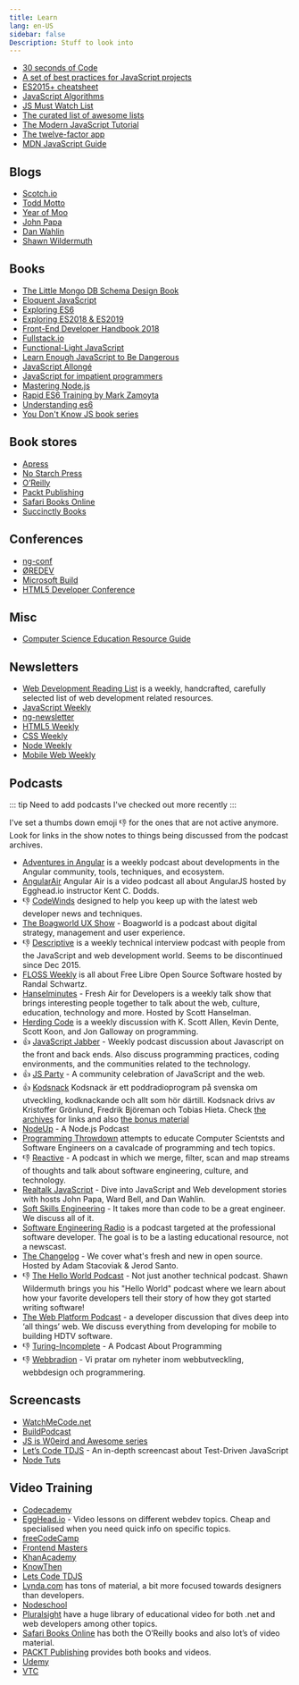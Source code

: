 ```yaml
---
title: Learn
lang: en-US
sidebar: false
Description: Stuff to look into
---
```


* [30 seconds of Code](https://30secondsofcode.org/)
* [A set of best practices for JavaScript projects](https://github.com/elsewhencode/project-guidelines#readme)
* [ES2015+ cheatsheet](https://devhints.io/es6)
* [JavaScript Algorithms](https://mgechev.github.io/javascript-algorithms/)
* [JS Must Watch List](https://github.com/bolshchikov/js-must-watch)
* [The curated list of awesome lists](https://github.com/sindresorhus/awesome)
* [The Modern JavaScript Tutorial](http://javascript.info/)
* [The twelve-factor app](https://12factor.net/)
* [MDN JavaScript Guide](https://developer.mozilla.org/en-US/docs/Web/JavaScript/Guide)

## Blogs

* [Scotch.io](http://scotch.io/)
* [Todd Motto](http://toddmotto.com/)
* [Year of Moo](http://www.yearofmoo.com/)
* [John Papa](http://www.johnpapa.net/)
* [Dan Wahlin](https://weblogs.asp.net/dwahlin)
* [Shawn Wildermuth](http://wildermuth.com/)

## Books

* [The Little Mongo DB Schema Design Book](https://leanpub.com/mongodbschemadesign)
* [Eloquent JavaScript](https://eloquentjavascript.net/)
* [Exploring ES6](http://exploringjs.com/es6/index.html)
* [Exploring ES2018 &  ES2019](http://exploringjs.com/es2018-es2019/)
* [Front-End Developer Handbook 2018](https://frontendmasters.com/books/front-end-handbook/2018/)
* [Fullstack.io](http://www.fullstackedu.com/)
* [Functional-Light JavaScript](https://leanpub.com/fljs)
* [Learn Enough JavaScript to Be Dangerous](https://www.learnenough.com/javascript-tutorial)
* [JavaScript Allongé](https://leanpub.com/javascriptallongesix)
* [JavaScript for impatient programmers](http://exploringjs.com/impatient-js/index.html)
* [Mastering Node.js](http://visionmedia.github.io/masteringnode/)
* [Rapid ES6 Training by Mark Zamoyta](https://app.pluralsight.com/library/courses/rapid-es6-training/table-of-contents)
* [Understanding es6](https://github.com/nzakas/understandinges6/tree/master/manuscript)
* [You Don't Know JS book series](https://github.com/getify/You-Dont-Know-JS)

## Book stores

* [Apress](http://www.apress.com/)
* [No Starch Press](http://www.nostarch.com/)
* [O&rsquo;Reilly](http://shop.oreilly.com/)
* [Packt Publishing](https://www.packtpub.com/)
* [Safari Books Online](https://www.safaribooksonline.com)
* [Succinctly Books](https://www.syncfusion.com/resources/techportal/ebooks)

## Conferences

* [ng-conf](https://www.ng-conf.org/)
* [ØREDEV](http://oredev.org/)
* [Microsoft Build](http://www.buildwindows.com/)
* [HTML5 Developer Conference](http://html5devconf.com/)

## Misc

* [Computer Science Education Resource Guide](http://www.smartscholar.com/computer-science-guide/)

## Newsletters

* [Web Development Reading List](https://wdrl.info/) is a weekly, handcrafted, carefully selected list of web development related resources.
* [JavaScript Weekly](http://javascriptweekly.com/)
* [ng-newsletter](http://www.ng-newsletter.com/)
* [HTML5 Weekly](http://html5weekly.com/)
* [CSS Weekly](http://css-weekly.com/)
* [Node Weekly](http://nodeweekly.com/)
* [Mobile Web Weekly](http://mobilewebweekly.co/)

## Podcasts

::: tip
Need to add podcasts I've checked out more recently
:::

I've set a thumbs down emoji :-1: for the ones that are not active anymore. Look for links in the show notes to things being discussed from the podcast archives.

* [Adventures in Angular](https://devchat.tv/adv-in-angular) is a weekly podcast about developments in the Angular community, tools, techniques, and ecosystem.
* [AngularAir](http://angularair.podbean.com/) Angular Air is a video podcast all about AngularJS hosted by Egghead.io instructor Kent C. Dodds.
* :-1: [CodeWinds](http://codewinds.com/podcast.html) designed to help you keep up with the latest web developer news and techniques.
* [The Boagworld UX Show](http://boagworld.com/show) - Boagworld is a podcast about digital strategy, management and user experience.
* :-1: [Descriptive](https://twitter.com/descriptivepod) is a weekly technical interview podcast with people from the JavaScript and web development world. Seems to be discontinued since Dec 2015.
* [FLOSS Weekly](http://twit.tv/show/floss-weekly) is all about Free Libre Open Source Software hosted by Randal Schwartz.
* [Hanselminutes](http://hanselminutes.com/) - Fresh Air for Developers is a weekly talk show that brings interesting people together to talk about the web, culture, education, technology and more. Hosted by Scott Hanselman.
* [Herding Code](http://herdingcode.com/) is a weekly discussion with K. Scott Allen, Kevin Dente, Scott Koon, and Jon Galloway on programming.
* :+1: [JavaScript Jabber](https://devchat.tv/js-jabber/) - Weekly podcast discussion about Javascript on the front and back ends. Also discuss programming practices, coding environments, and the communities related to the technology.
* :+1: [JS Party](https://changelog.com/jsparty) - A community celebration of JavaScript and the web.
* :+1: [Kodsnack](http://kodsnack.se/) Kodsnack är ett poddradioprogram på svenska om utveckling, kodknackande och allt som hör därtill. Kodsnack drivs av Kristoffer Grönlund, Fredrik Björeman och Tobias Hieta. Check [the archives](http://kodsnack.se/avsnitt/) for links and also [the bonus material](http://kodsnack.se/sumpsnack/)
* [NodeUp](http://nodeup.com/) - A Node.js Podcast
* [Programming Throwdown](http://www.programmingthrowdown.com/) attempts to educate Computer Scientsts and Software Engineers on a cavalcade of programming and tech topics.
* :-1: [Reactive](http://reactive.audio/) - A podcast in which we merge, filter, scan and map streams of thoughts and talk about software engineering, culture, and technology.
* [Realtalk JavaScript](https://realtalkjavascript.simplecast.fm/) - Dive into JavaScript and Web development stories with hosts John Papa, Ward Bell, and Dan Wahlin.
* [Soft Skills Engineering](https://twitter.com/SoftSkillsEng) - It takes more than code to be a great engineer. We discuss all of it.
* [Software Engineering Radio](http://www.se-radio.net/) is a podcast targeted at the professional software developer. The goal is to be a lasting educational resource, not a newscast.
* [The Changelog](https://changelog.com) - We cover what's fresh and new in open source. Hosted by Adam Stacoviak & Jerod Santo.
* :-1: [The Hello World Podcast](http://hwpod.libsyn.com/) - Not just another technical podcast. Shawn Wildermuth brings you his "Hello World" podcast where we learn about how your favorite developers tell their story of how they got started writing software!
* [The Web Platform Podcast](http://thewebplatform.libsyn.com/webpage) - a developer discussion that dives deep into ‘all things’ web. We discuss everything from developing for mobile to building HDTV software.
* :-1: [Turing-Incomplete](http://turing.cool/) - A Podcast About Programming
* :-1: [Webbradion](http://webbradion.net/) - Vi pratar om nyheter inom webbutveckling, webbdesign och programmering.

## Screencasts

* [WatchMeCode.net](https://sub.watchmecode.net/)
* [BuildPodcast](http://build-podcast.com/)
* [JS is W0eird and Awesome series](https://www.youtube.com/playlist?list=PLoYCgNOIyGABI011EYc-avPOsk1YsMUe_&amp;src_vid=JEq7Ehw-qk8&amp;feature=iv&amp;annotation_id=annotation_2881740617)
* [Let&rsquo;s Code TDJS](http://www.letscodejavascript.com/) - An in-depth screencast about Test-Driven JavaScript
* [Node Tuts](http://nodetuts.com/index.html)

## Video Training

* [Codecademy](https://www.codecademy.com/)
* [EggHead.io](https://egghead.io/) - Video lessons on different webdev topics. Cheap and specialised when you need quick info on specific topics.
* [freeCodeCamp](https://www.freecodecamp.com/)
* [Frontend Masters](https://frontendmasters.com/)
* [KhanAcademy](https://www.khanacademy.org/)
* [KnowThen](http://knowthen.com/)
* [Lets Code TDJS](http://www.letscodejavascript.com/)
* [Lynda.com](http://www.lynda.com/) has tons of material, a bit more focused towards designers than developers.
* [Nodeschool](http://nodeschool.io/)
* [Pluralsight](http://pluralsight.com/) have a huge library of educational video for both .net and web developers among other topics.
* [Safari Books Online](https://www.safaribooksonline.com) has both the O&rsquo;Reilly books and also lot&rsquo;s of video material.
* [PACKT Publishing](https://www.packtpub.com) provides both books and videos.
* [Udemy](https://www.udemy.com/)
* [VTC](https://www.vtc.com/)
